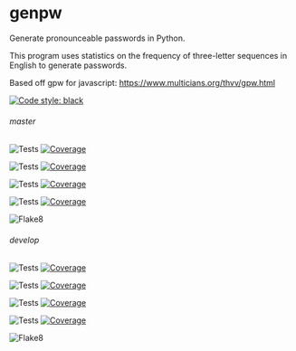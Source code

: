 # genpw
Generate pronounceable passwords in Python.

This program uses statistics on the frequency of three-letter sequences in English to generate passwords.

Based off gpw for javascript: https://www.multicians.org/thvv/gpw.html

[![Code style: black](https://img.shields.io/badge/code%20style-black-000000.svg?style=for-the-badge)](https://github.com/psf/black)

###### master

![Tests](https://docs.arrai-dev.com/genpw/master.python38.svg) [![Coverage](https://docs.arrai-dev.com/genpw/master.python38.coverage.svg)](https://docs.arrai-dev.com/genpw/htmlcov_master_python38/)

![Tests](https://docs.arrai-dev.com/genpw/master.python37.svg) [![Coverage](https://docs.arrai-dev.com/genpw/master.python37.coverage.svg)](https://docs.arrai-dev.com/genpw/htmlcov_master_python37/)

![Tests](https://docs.arrai-dev.com/genpw/master.python36.svg) [![Coverage](https://docs.arrai-dev.com/genpw/master.python36.coverage.svg)](https://docs.arrai-dev.com/genpw/htmlcov_master_python36/)

![Tests](https://docs.arrai-dev.com/genpw/master.python35.svg) [![Coverage](https://docs.arrai-dev.com/genpw/master.python35.coverage.svg)](https://docs.arrai-dev.com/genpw/htmlcov_master_python35/)

![Flake8](https://docs.arrai-dev.com/genpw/master.flake8.svg)

###### develop

![Tests](https://docs.arrai-dev.com/genpw/develop.python38.svg) [![Coverage](https://docs.arrai-dev.com/genpw/develop.python38.coverage.svg)](https://docs.arrai-dev.com/genpw/htmlcov_develop_python38/)

![Tests](https://docs.arrai-dev.com/genpw/develop.python37.svg) [![Coverage](https://docs.arrai-dev.com/genpw/develop.python37.coverage.svg)](https://docs.arrai-dev.com/genpw/htmlcov_develop_python37/)

![Tests](https://docs.arrai-dev.com/genpw/develop.python36.svg) [![Coverage](https://docs.arrai-dev.com/genpw/develop.python36.coverage.svg)](https://docs.arrai-dev.com/genpw/htmlcov_develop_python36/)

![Tests](https://docs.arrai-dev.com/genpw/develop.python35.svg) [![Coverage](https://docs.arrai-dev.com/genpw/develop.python35.coverage.svg)](https://docs.arrai-dev.com/genpw/htmlcov_develop_python35/)

![Flake8](https://docs.arrai-dev.com/genpw/develop.flake8.svg)

